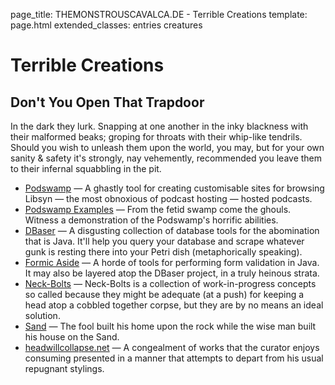 page_title: THEMONSTROUSCAVALCA.DE - Terrible Creations
template: page.html
extended_classes: entries creatures

# Terrible Creations

## Don't You Open That Trapdoor
In the dark they lurk. Snapping at one another in the inky blackness with their malformed beaks; groping for throats with their whip-like tendrils. 
Should you wish to unleash them upon the world, you may, but for your own sanity &amp; safety it's strongly, nay vehemently, recommended you leave them to their 
infernal squabbling in the pit. 

* [Podswamp](/terrible-creations/podswamp.html) _&mdash;_ A ghastly tool for creating customisable sites for browsing Libsyn &mdash; the most obnoxious of podcast hosting &mdash; hosted podcasts.
* [Podswamp Examples](/terrible-creations/podswamp.html#todays-putrid-catch) _&mdash;_ From the fetid swamp come the ghouls. Witness a demonstration of the Podswamp's horrific abilities.
* [DBaser](/terrible-creations/dbaser.html) _&mdash;_ A disgusting collection of database tools for the abomination that is Java. It'll help you query your database and scrape whatever gunk is resting there into your Petri dish (metaphorically speaking).
* [Formic Aside](/terrible-creations/formic-aside.html) _&mdash;_ A horde of tools for performing form validation in Java. It may also be layered atop the DBaser project, in a truly heinous strata.
* [Neck-Bolts](/terrible-creations/neck-bolts.html) _&mdash;_ Neck-Bolts is a collection of work-in-progress concepts so called because they might be adequate (at a push) for keeping a head atop a cobbled together corpse, but they are by no means an ideal solution.
* [Sand](/terrible-creations/sand.html) _&mdash;_ The fool built his home upon the rock while the wise man built his house on the Sand.
* [headwillcollapse.net](//headwillcollapse.net) _&mdash;_ A congealment of works that the curator enjoys consuming presented in a manner that attempts to depart from his usual repugnant stylings.